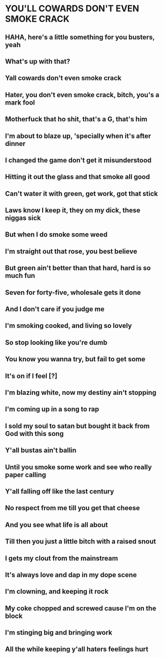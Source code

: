 # YOU'LL COWARDS DON'T EVEN SMOKE CRACK

## HAHA, here's a little something for you busters, yeah
##
## What's up with that?
## Yall cowards don't even smoke crack
##
## Hater, you don't even smoke crack, bitch, you's a mark fool
## Motherfuck that ho shit, that's a G, that's him
## I'm about to blaze up, 'specially when it's after dinner
## I changed the game don't get it misunderstood
## Hitting it out the glass and that smoke all good
## Can't water it with green, get work, got that stick
## Laws know I keep it, they on my dick, these niggas sick
## But when I do smoke some weed
## I'm straight out that rose, you best believe
## But green ain't better than that hard, hard is so much fun
## Seven for forty-five, wholesale gets it done
## And I don't care if you judge me
## I'm smoking cooked, and living so lovely
## So stop looking like you're dumb
## You know you wanna try, but fail to get some
##
## It's on if I feel [?]
## I'm blazing white, now my destiny ain't stopping
## I'm coming up in a song to rap
## I sold my soul to satan but bought it back from God with this song
## Y'all bustas ain't ballin
## Until you smoke some work and see who really paper calling
## Y'all falling off like the last century
## No respect from me till you get that cheese
## And you see what life is all about
## Till then you just a little bitch with a raised snout
## I gets my clout from the mainstream
## It's always love and dap in my dope scene
## I'm clowning, and keeping it rock
## My coke chopped and screwed cause I'm on the block
## I'm stinging big and bringing work
## All the while keeping y'all haters feelings hurt

